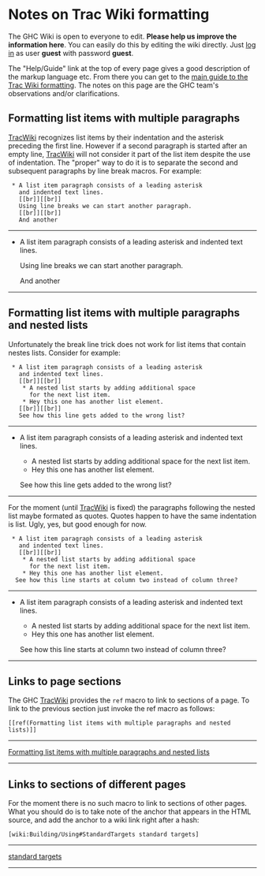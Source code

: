 # Notes on Trac Wiki formatting



The GHC Wiki is open to everyone to edit.  **Please help us improve the information here**.  You can easily do this by editing the wiki directly.   Just 
[log in](/trac/ghc/trac/ghc/login) as user **guest** with password **guest**.  



The "Help/Guide" link at the top of  every page gives a good description of the markup language etc.  From there you can get to the [main guide to the Trac Wiki formatting](wiki-formatting).  The notes on this page are the GHC team's observations and/or clarifications.


## Formatting list items with multiple paragraphs



[TracWiki](trac-wiki) recognizes list items by their indentation and the asterisk preceding the first line. However if a second paragraph is started after an empty line, [TracWiki](trac-wiki) will not consider it part of the list item despite the use of indentation. The "proper" way to do it is to separate the second and subsequent paragraphs by line break macros. For example:


```wiki
 * A list item paragraph consists of a leading asterisk
   and indented text lines.
   [[br]][[br]]
   Using line breaks we can start another paragraph.
   [[br]][[br]]
   And another
```

---


- A list item paragraph consists of a leading asterisk
  and indented text lines.

  Using line breaks we can start another paragraph.

  And another

---


## Formatting list items with multiple paragraphs and nested lists



Unfortunately the break line trick does not work for list items that contain nestes lists. Consider for example:


```wiki
 * A list item paragraph consists of a leading asterisk
   and indented text lines.
   [[br]][[br]]
    * A nested list starts by adding additional space
      for the next list item.
    * Hey this one has another list element.
   [[br]][[br]]
   See how this line gets added to the wrong list?
```

---


- A list item paragraph consists of a leading asterisk
  and indented text lines.

  - A nested list starts by adding additional space
    for the next list item.
  - Hey this one has another list element.


  See how this line gets added to the wrong list?

---



For the moment (until [TracWiki](trac-wiki) is fixed) the paragraphs following the nested list maybe formated as quotes.
Quotes happen to have the same indentation is list. Ugly, yes, but good enough for now.


```wiki
 * A list item paragraph consists of a leading asterisk
   and indented text lines.
   [[br]][[br]]
    * A nested list starts by adding additional space
      for the next list item.
    * Hey this one has another list element.
  See how this line starts at column two instead of column three?
```

---


- A list item paragraph consists of a leading asterisk
  and indented text lines.

  - A nested list starts by adding additional space
    for the next list item.
  - Hey this one has another list element.

  See how this line starts at column two instead of column three?

---


## Links to page sections



The GHC [TracWiki](trac-wiki) provides the `ref` macro to link to sections of a page.
To link to the previous section just invoke the ref macro as follows:


```wiki
[[ref(Formatting list items with multiple paragraphs and nested lists)]]
```

---



[Formatting list items with multiple paragraphs and nested lists](#Formattinglistitemswithmultipleparagraphsandnestedlists)


---


## Links to sections of different pages



For the moment there is no such macro to link to sections of other pages.
What you should do is to take note of the anchor that appears in the HTML source,
and add the anchor to a wiki link right after a hash:


```wiki
[wiki:Building/Using#StandardTargets standard targets]
```

---



[standard targets](building/using#standard-targets)


---


